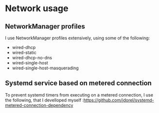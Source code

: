 # Network usage

## NetworkManager profiles

I use NetworkManager profiles extensively, using some of the following:
  * wired-dhcp
  * wired-static
  * wired-dhcp-no-dns
  * wired-single-host
  * wired-single-host-masquerading

## Systemd service based on metered connection

To prevent systemd timers from executing on a metered connection, I use the following, that I develloped myself :https://github.com/jdorel/systemd-metered-connection-dependency


